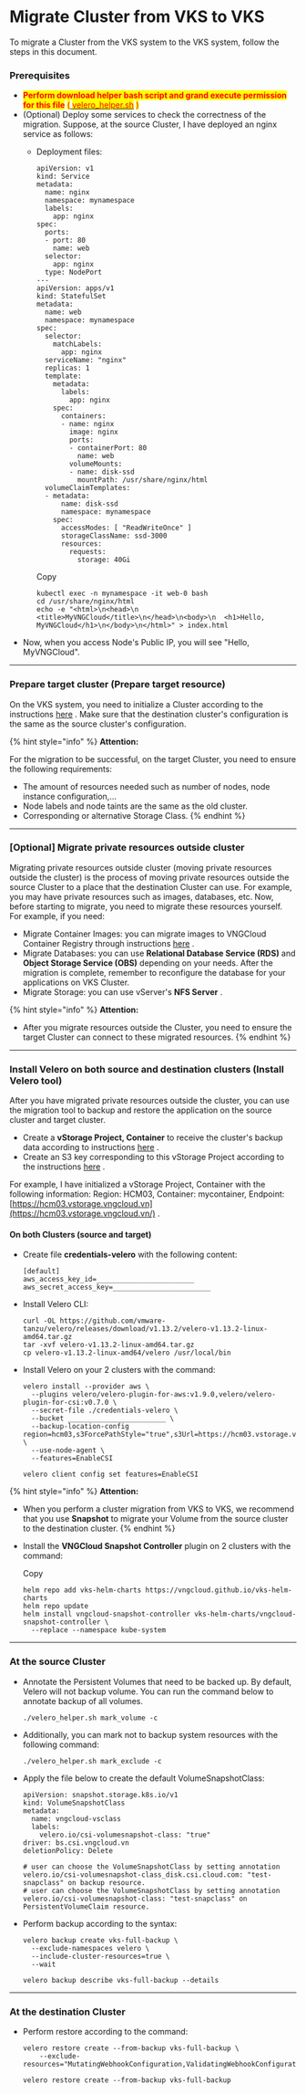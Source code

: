# Migrate Cluster from VKS to VKS

To migrate a Cluster from the VKS system to the VKS system, follow the steps in this document.

### Prerequisites <a href="#dieu-kien-can" id="dieu-kien-can"></a>

* <mark style="color:red;">**Perform download helper bash script and grand execute permission for this file**</mark> <mark style="color:red;"></mark><mark style="color:red;">(</mark>[ <mark style="color:red;">velero\_helper.sh</mark>](https://raw.githubusercontent.com/vngcloud/velero/main/velero\_helper.sh) <mark style="color:red;">)</mark>
* (Optional) Deploy some services to check the correctness of the migration. Suppose, at the source Cluster, I have deployed an nginx service as follows:
  *   Deployment files:

      ```
      apiVersion: v1
      kind: Service
      metadata:
        name: nginx
        namespace: mynamespace
        labels:
          app: nginx
      spec:
        ports:
        - port: 80
          name: web
        selector:
          app: nginx
        type: NodePort
      ---
      apiVersion: apps/v1
      kind: StatefulSet
      metadata:
        name: web
        namespace: mynamespace
      spec:
        selector:
          matchLabels:
            app: nginx
        serviceName: "nginx"
        replicas: 1
        template:
          metadata:
            labels:
              app: nginx
          spec:
            containers:
            - name: nginx
              image: nginx
              ports:
              - containerPort: 80
                name: web
              volumeMounts:
              - name: disk-ssd
                mountPath: /usr/share/nginx/html
        volumeClaimTemplates:
        - metadata:
            name: disk-ssd
            namespace: mynamespace
          spec:
            accessModes: [ "ReadWriteOnce" ]
            storageClassName: ssd-3000
            resources:
              requests:
                storage: 40Gi
      ```

      Copy

      ```
      kubectl exec -n mynamespace -it web-0 bash
      cd /usr/share/nginx/html
      echo -e "<html>\n<head>\n  <title>MyVNGCloud</title>\n</head>\n<body>\n  <h1>Hello, MyVNGCloud</h1>\n</body>\n</html>" > index.html
      ```
* Now, when you access Node's Public IP, you will see "Hello, MyVNGCloud".

***

### Prepare target cluster (Prepare target resource) <a href="#chuan-bi-cluster-dich-prepare-target-resource" id="chuan-bi-cluster-dich-prepare-target-resource"></a>

On the VKS system, you need to initialize a Cluster according to the instructions [here](https://docs-vngcloud-vn.translate.goog/vng-cloud-document/v/vn/vks/clusters) . Make sure that the destination cluster's configuration is the same as the source cluster's configuration.

{% hint style="info" %}
**Attention:**

For the migration to be successful, on the target Cluster, you need to ensure the following requirements:

* The amount of resources needed such as number of nodes, node instance configuration,...
* Node labels and node taints are the same as the old cluster.
* Corresponding or alternative Storage Class.
{% endhint %}

***

### \[Optional] Migrate private resources outside cluster <a href="#optional-migrate-resources-private-outside-cluster" id="optional-migrate-resources-private-outside-cluster"></a>

Migrating private resources outside cluster (moving private resources outside the cluster) is the process of moving private resources outside the source Cluster to a place that the destination Cluster can use. For example, you may have private resources such as images, databases, etc. Now, before starting to migrate, you need to migrate these resources yourself. For example, if you need:

* Migrate Container Images: you can migrate images to VNGCloud Container Registry through instructions [here](https://docs-vngcloud-vn.translate.goog/vng-cloud-document/v/vn/vcontainer-registry) .
* Migrate Databases: you can use **Relational Database Service (RDS)** and **Object Storage Service (OBS)** depending on your needs. After the migration is complete, remember to reconfigure the database for your applications on VKS Cluster.
* Migrate Storage: you can use vServer's **NFS Server** .

{% hint style="info" %}
**Attention:**

* After you migrate resources outside the Cluster, you need to ensure the target Cluster can connect to these migrated resources.
{% endhint %}

***

### Install Velero on both source and destination clusters (Install Velero tool) <a href="#cai-dat-velero-tren-ca-2-cluster-nguon-va-cluster-dich-install-velero-tool" id="cai-dat-velero-tren-ca-2-cluster-nguon-va-cluster-dich-install-velero-tool"></a>

After you have migrated private resources outside the cluster, you can use the migration tool to backup and restore the application on the source cluster and target cluster.

* Create a **vStorage Project, Container** to receive the cluster's backup data according to instructions [here](https://docs-vngcloud-vn.translate.goog/vng-cloud-document/v/vn/vstorage/object-storage/vstorage-hcm03/cac-tinh-nang-cua-vstorage/lam-viec-voi-project/khoi-tao-project) .
* Create an S3 key corresponding to this vStorage Project according to the instructions [here](https://docs-vngcloud-vn.translate.goog/vng-cloud-document/v/vn/vstorage/object-storage/vstorage-hcm03/quan-ly-truy-cap/quan-ly-tai-khoan-truy-cap-vstorage/tai-khoan-service-account/khoi-tao-vstorage-credentials/khoi-tao-s3-key) .

For example, I have initialized a vStorage Project, Container with the following information: Region: HCM03, Container: mycontainer, Endpoint: [https://hcm03.vstorage.vngcloud.vn](https://hcm03.vstorage.vngcloud.vn/) .

#### On both Clusters (source and target) <a href="#tren-ca-2-cluster-source-and-target" id="tren-ca-2-cluster-source-and-target"></a>

*   Create file **credentials-velero** with the following content:



    ```
    [default]
    aws_access_key_id=________________________
    aws_secret_access_key=________________________
    ```
*   Install Velero CLI:



    ```
    curl -OL https://github.com/vmware-tanzu/velero/releases/download/v1.13.2/velero-v1.13.2-linux-amd64.tar.gz
    tar -xvf velero-v1.13.2-linux-amd64.tar.gz
    cp velero-v1.13.2-linux-amd64/velero /usr/local/bin
    ```
*   Install Velero on your 2 clusters with the command:



    ```
    velero install --provider aws \
      --plugins velero/velero-plugin-for-aws:v1.9.0,velero/velero-plugin-for-csi:v0.7.0 \
      --secret-file ./credentials-velero \
      --bucket ________________________ \
      --backup-location-config region=hcm03,s3ForcePathStyle="true",s3Url=https://hcm03.vstorage.vngcloud.vn \
      --use-node-agent \
      --features=EnableCSI
    ```



    ```
    velero client config set features=EnableCSI
    ```

{% hint style="info" %}
**Attention:**

* When you perform a cluster migration from VKS to VKS, we recommend that you use **Snapshot** to migrate your Volume from the source cluster to the destination cluster.
{% endhint %}

*   Install the **VNGCloud Snapshot Controller** plugin on 2 clusters with the command:

    Copy

    ```
    helm repo add vks-helm-charts https://vngcloud.github.io/vks-helm-charts
    helm repo update
    helm install vngcloud-snapshot-controller vks-helm-charts/vngcloud-snapshot-controller \
      --replace --namespace kube-system
    ```

***

### At the source Cluster <a href="#tai-cluster-nguon" id="tai-cluster-nguon"></a>

*   Annotate the Persistent Volumes that need to be backed up. By default, Velero will not backup volume. You can run the command below to annotate backup of all volumes.



    ```
    ./velero_helper.sh mark_volume -c
    ```
*   Additionally, you can mark not to backup system resources with the following command:



    ```
    ./velero_helper.sh mark_exclude -c
    ```
*   Apply the file below to create the default VolumeSnapshotClass:



    ```
    apiVersion: snapshot.storage.k8s.io/v1
    kind: VolumeSnapshotClass
    metadata:
      name: vngcloud-vsclass
      labels:
        velero.io/csi-volumesnapshot-class: "true"
    driver: bs.csi.vngcloud.vn
    deletionPolicy: Delete

    # user can choose the VolumeSnapshotClass by setting annotation velero.io/csi-volumesnapshot-class_disk.csi.cloud.com: "test-snapclass" on backup resource.
    # user can choose the VolumeSnapshotClass by setting annotation velero.io/csi-volumesnapshot-class: "test-snapclass" on PersistentVolumeClaim resource.
    ```
*   Perform backup according to the syntax:



    ```
    velero backup create vks-full-backup \
      --exclude-namespaces velero \
      --include-cluster-resources=true \
      --wait
    ```



    ```
    velero backup describe vks-full-backup --details
    ```

***

### At the destination Cluster <a href="#tai-cluster-dich" id="tai-cluster-dich"></a>

*   Perform restore according to the command:



    ```
    velero restore create --from-backup vks-full-backup \
        --exclude-resources="MutatingWebhookConfiguration,ValidatingWebhookConfiguration"
    ```



    ```
    velero restore create --from-backup vks-full-backup
    ```

